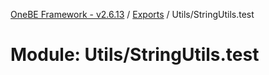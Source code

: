 [OneBE Framework - v2.6.13](../README.md) / [Exports](../modules.md) / Utils/StringUtils.test

# Module: Utils/StringUtils.test
